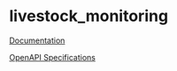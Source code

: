# livestock_monitoring

[Documentation](https://github.com/atlasH2020-templates/livestock_monitoring/blob/v0/doc.html)

[OpenAPI Specifications](https://sensorsystems.iais.fraunhofer.de/doc/?url=https://raw.githubusercontent.com/atlasH2020-templates/livestock_monitoring/v0.1.1/oas)  
